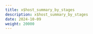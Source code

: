 ```yaml
---
title: x$host_summary_by_stages
description: x$host_summary_by_stages
date: 2024-10-09
weight: 20000
---
```

<style>
th, td {
  border: 1px solid rgb(190, 190, 190);
}
</style>
